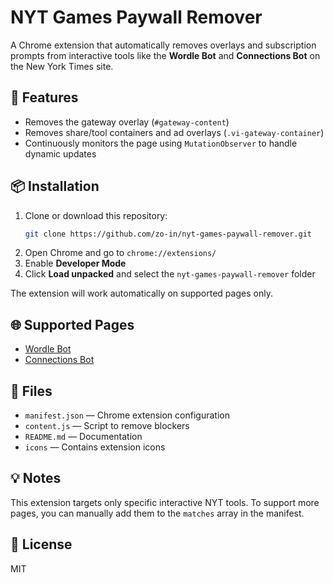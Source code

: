 # NYT Games Paywall Remover

A Chrome extension that automatically removes overlays and subscription prompts from interactive tools like the **Wordle Bot** and **Connections Bot** on the New York Times site.

## 🔧 Features

- Removes the gateway overlay (`#gateway-content`)
- Removes share/tool containers and ad overlays (`.vi-gateway-container`)
- Continuously monitors the page using `MutationObserver` to handle dynamic updates

## 📦 Installation

1. Clone or download this repository:
   ```bash
   git clone https://github.com/zo-in/nyt-games-paywall-remover.git
   ```
2. Open Chrome and go to `chrome://extensions/`
3. Enable **Developer Mode**
4. Click **Load unpacked** and select the `nyt-games-paywall-remover` folder

The extension will work automatically on supported pages only.

## 🌐 Supported Pages

- [Wordle Bot](https://www.nytimes.com/interactive/2022/upshot/wordle-bot.html)
- [Connections Bot](https://www.nytimes.com/interactive/2024/upshot/connections-bot.html)

## 📁 Files

- `manifest.json` — Chrome extension configuration
- `content.js` — Script to remove blockers
- `README.md` — Documentation
- `icons` — Contains extension icons

## 💡 Notes

This extension targets only specific interactive NYT tools. To support more pages, you can manually add them to the `matches` array in the manifest.

## 📜 License

MIT
